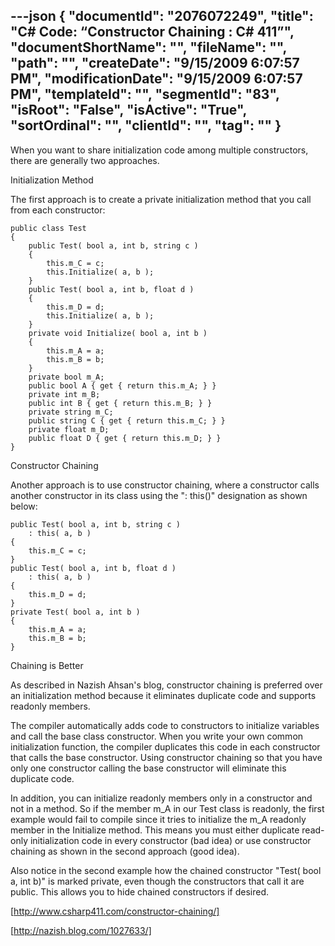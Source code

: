 ---json
{
  "documentId": "2076072249",
  "title": "C# Code: “Constructor Chaining : C# 411”",
  "documentShortName": "",
  "fileName": "",
  "path": "",
  "createDate": "9/15/2009 6:07:57 PM",
  "modificationDate": "9/15/2009 6:07:57 PM",
  "templateId": "",
  "segmentId": "83",
  "isRoot": "False",
  "isActive": "True",
  "sortOrdinal": "",
  "clientId": "",
  "tag": ""
}
---

When you want to share initialization code among multiple constructors, there are generally two approaches. 

Initialization Method

The first approach is to create a private initialization method that you call from each constructor:

    public class Test
    {
        public Test( bool a, int b, string c )
        {
            this.m_C = c;
            this.Initialize( a, b );
        }
        public Test( bool a, int b, float d )
        {
            this.m_D = d;
            this.Initialize( a, b );
        }
        private void Initialize( bool a, int b )
        {
            this.m_A = a;
            this.m_B = b;
        }
        private bool m_A;
        public bool A { get { return this.m_A; } }
        private int m_B;
        public int B { get { return this.m_B; } }
        private string m_C;
        public string C { get { return this.m_C; } }
        private float m_D;
        public float D { get { return this.m_D; } }
    }

Constructor Chaining

Another approach is to use constructor chaining, where a constructor calls another constructor in its class using the &quot;: this()&quot; designation as shown below:

    public Test( bool a, int b, string c )
        : this( a, b )
    {
        this.m_C = c;
    }
    public Test( bool a, int b, float d )
        : this( a, b )
    {
        this.m_D = d;
    }
    private Test( bool a, int b )
    {
        this.m_A = a;
        this.m_B = b;
    }

Chaining is Better

As described in Nazish Ahsan's blog, constructor chaining is preferred over an initialization method because it eliminates duplicate code and supports readonly members.

The compiler automatically adds code to constructors to initialize variables and call the base class constructor.  When you write your own common initialization function, the compiler duplicates this code in each constructor that calls the base constructor.  Using constructor chaining so that you have only one constructor calling the base constructor will eliminate this duplicate code.

In addition, you can initialize readonly members only in a constructor and not in a method.  So if the member m_A in our Test class is readonly, the first example would fail to compile since it tries to initialize the m_A readonly member in the Initialize method.  This means you must either duplicate read-only initialization code in every constructor (bad idea) or use constructor chaining as shown in the second approach (good idea).

Also notice in the second example how the chained constructor &quot;Test( bool a, int b)&quot; is marked private, even though the constructors that call it are public.  This allows you to hide chained constructors if desired.

[http://www.csharp411.com/constructor-chaining/]

[http://nazish.blog.com/1027633/]
